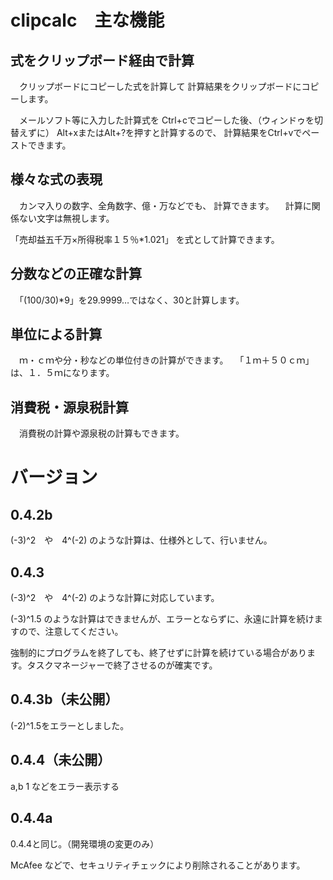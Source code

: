# clipcalc　主な機能

## 式をクリップボード経由で計算
　クリップボードにコピーした式を計算して
計算結果をクリップボードにコピーします。

　メールソフト等に入力した計算式を
Ctrl+cでコピーした後、（ウィンドゥを切替えずに）
Alt+xまたはAlt+?を押すと計算するので、
計算結果をCtrl+vでペーストできます。

## 様々な式の表現
　カンマ入りの数字、全角数字、億・万などでも、
計算できます。
　計算に関係ない文字は無視します。

「売却益五千万×所得税率１５％*1.021」
を式として計算できます。

## 分数などの正確な計算
　「(100/30)*9」を29.9999…ではなく、30と計算します。

## 単位による計算
　ｍ・ｃｍや分・秒などの単位付きの計算ができます。
　「１ｍ＋５０ｃｍ」は、１．５ｍになります。

## 消費税・源泉税計算
　消費税の計算や源泉税の計算もできます。

# バージョン
## 0.4.2b
(-3)^2　や　4^(-2) のような計算は、仕様外として、行いません。

## 0.4.3
(-3)^2　や　4^(-2) のような計算に対応しています。

(-3)^1.5 のような計算はできませんが、エラーとならずに、永遠に計算を続けますので、注意してください。

強制的にプログラムを終了しても、終了せずに計算を続けている場合があります。タスクマネージャーで終了させるのが確実です。

## 0.4.3b（未公開）

(-2)^1.5をエラーとしました。

## 0.4.4（未公開）

a,b 1 などをエラー表示する

## 0.4.4a

0.4.4と同じ。（開発環境の変更のみ）

McAfee などで、セキュリティチェックにより削除されることがあります。
